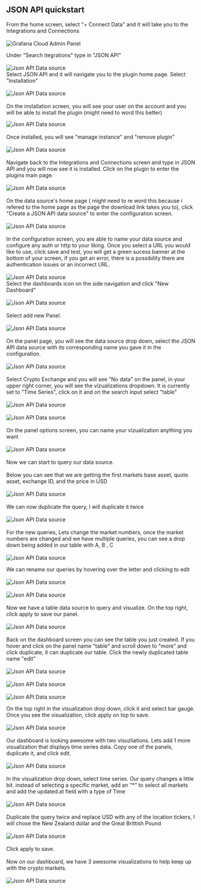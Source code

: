 ## JSON API quickstart

From the home screen, select "+ Connect Data" and it will take you to the Integrations and Connections <br />   
![Grafana Cloud Admin Panel](./images/home_admin.png)   

Under "Search itegrations" type in "JSON API" <br />  
![Json API Data source](./images/json_api_ds.png) <br /> 
Select JSON API and it will navigate you to the plugin home page. Select "Installation" <br />   
![Json API Data source](./images/installation.png) <br />   
On the installation screen, you will see your user on the account and you will be able to install the plugin (might need to word this better) <br />      

![Json API Data source](./images/install_json.png) <br />  
Once installed, you will see "manage instance" and "remove plugin" <br />   
![Json API Data source](./images/removeplugin.png) <br />  
Navigate back to the Integrations and Connections screen and type in JSON API and you will now see it is installed. Click on the plugin to enter the plugins main page. <br />   
![Json API Data source](./images/green.png) <br />  
On the data source's home page ( might need to re word this because i refered to the home page as the page the download link takes you to), click "Create a JSON API data source" to enter the configuration screen.<br />  
![Json API Data source](./images/dsscreen.png) <br />   
In the configuration screen, you are able to name your data source and configure any auth or http to your liking. Once you select a URL you would like to use, click save and test, you will get a green sucess banner at the bottom of your screen, if you get an error, there is a possibility there are authentication issues or an incorrect URL. <br/>   
![Json API Data source](./images/config.png) <br />
Select the dashboards icon on the side navigation and click "New Dashboard"<br />   
![Json API Data source](./images/dash.png) <br />   
Select add new Panel. <br />  
![Json API Data source](./images/newpanel.png) <br />  
On the panel page, you will see the data source drop down, select the JSON API data source with its corresponding name you gave it in the configuration. <br />    
![Json API Data source](./images/dashpanel.png) <br />  
Select Crypto Exchange and you will see "No data" on the panel, in your upper right corner, you will see the vizualizations dropdown. It is currently set to "Time Series", click on it and on the search input select "table" <br />   
![Json API Data source](./images/select_table.png) <br />  
![Json API Data source](./images/table.png) <br />  
On the panel options screen, you can name your vizualization anything you want <br/>   
![Json API Data source](./images/table_title.png) <br />   
Now we can start to query our data source. <br />  
Below you can see that we are getting the first markets base asset, quote asset, exchange ID, and the price in USD <br />  
![Json API Data source](./images/first_query.png) <br />   
We can now duplicate the query, I will duplicate it twice <br />   
![Json API Data source](./images/duplicate.png) <br />  
For the new queries, Lets change the market numbers, once the market numbers are changed and we have multiple queries, you can see a drop down being added in our table with A, B , C <br />   
![Json API Data source](./images/all_q_table.png) <br />   

We can rename our queries by hovering over the letter and clicking to edit <br />  
![Json API Data source](./images/rename_market.png) <br />  
![Json API Data source](./images/renamed.png) <br />  
Now we have a table data source to query and visualize. On the top right, click apply to save our panel. <br />   
![Json API Data source](./images/apply_table.png) <br />  
Back on the dashboard screen you can see the table you just created. If you hover and click on the panel name "table" and scroll down to "more" and click duplicate, it can duplicate our table. Click the newly duplicated table name "edit"<br />  
![Json API Data source](./images/interactive_table.png) <br />  
![Json API Data source](./images/duplicate_panel_table.png) <br />  
![Json API Data source](./images/edit.png) <br />   

On the top right in the visualization drop down, click it and select bar gauge. Once you see the visualization, click apply on top to save. <br />  
![Json API Data source](./images//bar_gauge.png) <br />  
Our dashboard is looking awesome with two visuzliations. Lets add 1 more visualization that displays time series data. Copy one of the panels, duplicate it, and click edit. <br />  
![Json API Data source](./images/exchange_dashboard_2.png) <br />  
In the visualization drop down, select time series. Our query changes a little bit. instead of selecting a specific market, add an "*" to select all markets and add the updated.at field with a type of Time <br />  
![Json API Data source](./images/time_series.png) <br />  
Duplicate the query twice and replace USD with any of the location tickers, I will chose the New Zealand dollar and the Great Brittish Pound <br />   
![Json API Data source](./images/final_time_series.png) <br />   
Click apply to save. <br />   
Now on our dashboard, we have 3 awesome visualizations to help keep up with the crypto markets. <br />   
![Json API Data source](./images/final_dash.png) <br />  
